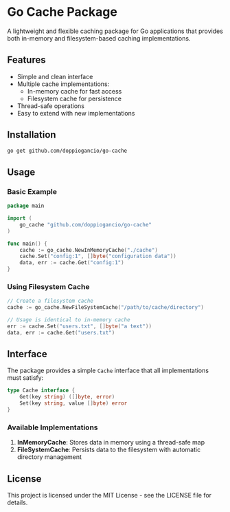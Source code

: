 # Go Cache Package

A lightweight and flexible caching package for Go applications that provides both in-memory and filesystem-based caching implementations.

## Features

- Simple and clean interface
- Multiple cache implementations:
    - In-memory cache for fast access
    - Filesystem cache for persistence
- Thread-safe operations
- Easy to extend with new implementations

## Installation

```bash
go get github.com/doppiogancio/go-cache
```

## Usage

### Basic Example

```go
package main

import (
	go_cache "github.com/doppiogancio/go-cache"
)

func main() {
	cache := go_cache.NewInMemoryCache("./cache")
	cache.Set("config:1", []byte("configuration data"))
	data, err := cache.Get("config:1")
}

```

### Using Filesystem Cache

```go
// Create a filesystem cache
cache := go_cache.NewFileSystemCache("/path/to/cache/directory")

// Usage is identical to in-memory cache
err := cache.Set("users.txt", []byte("a text"))
data, err := cache.Get("users.txt")
```

## Interface

The package provides a simple `Cache` interface that all implementations must satisfy:

```go
type Cache interface {
    Get(key string) ([]byte, error)
    Set(key string, value []byte) error
}
```

### Available Implementations

1. **InMemoryCache**: Stores data in memory using a thread-safe map
2. **FileSystemCache**: Persists data to the filesystem with automatic directory management


## License

This project is licensed under the MIT License - see the LICENSE file for details.